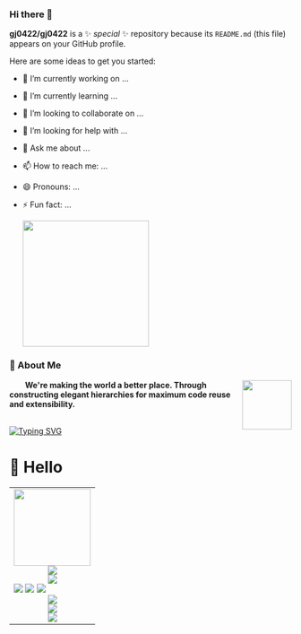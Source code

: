 ### Hi there 👋


**gj0422/gj0422** is a ✨ _special_ ✨ repository because its `README.md` (this file) appears on your GitHub profile.

Here are some ideas to get you started:

- 🔭 I’m currently working on ...
- 🌱 I’m currently learning ...
- 👯 I’m looking to collaborate on ...
- 🤔 I’m looking for help with ...
- 💬 Ask me about ...
- 📫 How to reach me: ...
- 😄 Pronouns: ...
- ⚡ Fun fact: ...

  <!-- knock code pictures 敲代码的图片 -->
  <picture>
    <source media="(prefers-color-scheme: dark)" srcset="https://cdn.jsdelivr.net/gh/sun0225SUN/sun0225SUN/assets/images/coding.gif" />
    <source media="(prefers-color-scheme: light)" srcset="https://cdn.jsdelivr.net/gh/sun0225SUN/sun0225SUN/assets/images/developer.svg" height="225px" />
    <img src="https://cdn.jsdelivr.net/gh/sun0225SUN/sun0225SUN/assets/images/coding.gif" />
  </picture>

### 🤺 About Me

<img align="right" width="88" src="https://cdn.jsdelivr.net/gh/sun0225SUN/sun0225SUN/assets/images/jobs.png" />

<p>&emsp;&emsp;<strong>We're making the world a better place. Through constructing elegant hierarchies for maximum code reuse and extensibility.</strong></p>

</td></tr>

<tr><td>
  
  <!-- for beauty 留个空行好看点 -->
  <div>&nbsp;</div>
  
<a href="https://git.io/typing-svg">
  <img src="https://readme-typing-svg.demolab.com?font=Fira+Code&pause=1000&color=60F7A9&random=true&width=435&lines=I'll+try+anything+once;Romantic+until+death;We+can+all+be+as+brave+as+each+other;The+roses+will+always+bloom;sometimes+ever+%2Csometimes+never" alt="Typing SVG" />
</a>

#  🙋 Hello

<table>
  
<tr><td>
  
<div align="center"> 
  <img height="137px" src="https://github-readme-stats.vercel.app/api?username=sun0225SUN&hide_title=true&hide_border=true&show_icons=trueline_height=21&text_color=000&icon_color=000&bg_color=0,ea6161,ffc64d,fffc4d,52fa5a&theme=graywhite" /> 
</div>
<div align="center"> 
  <img src="https://github-readme-stats.vercel.app/api/top-langs/?username=gj0422&hide_title=true&hide_border=true&layout=compact&langs_count=6&text_color=000&icon_color=fff&bg_color=0,52fa5a,4dfcff,c64dff&theme=graywhite" /> 
</div>
<div align="center"> 
  <img src="https://github-profile-trophy.vercel.app/?username=gj0422" /> 
</div>
<span > 
  <img src="https://img.shields.io/badge/-HTML5-E34F26?style=flat-square&logo=html5&logoColor=white" /> 
  <img src="https://img.shields.io/badge/-CSS3-1572B6?style=flat-square&logo=css3" /> 
  <img src="https://img.shields.io/badge/-JavaScript-oringe?style=flat-square&logo=javascript" /> 
</span>
<div align="center">
  <img src="https://visitor-badge.glitch.me/badge?page_id=gj0422.visitor-badge" /> 
</div>
<div align="center"> 
  <img src="https://activity-graph.herokuapp.com/graph?username=gj0422&theme=xcode" /> 
</div>
<div align="center">
  <img src="https://github-readme-streak-stats.herokuapp.com/?user=gj0422" /> 
</div>


